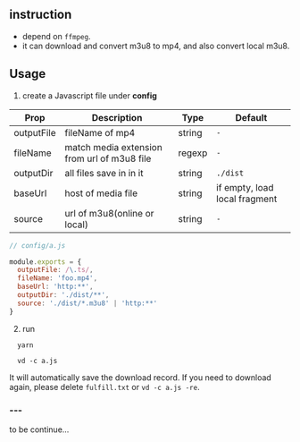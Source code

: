 ## instruction

- depend on `ffmpeg`.
- it can download and convert m3u8 to mp4, and also convert local m3u8.

## Usage

1. create a Javascript file under **config**

| Prop       | Description                                 | Type   | Default                       |
| ---------- | ------------------------------------------- | ------ | ----------------------------- |
| outputFile | fileName of mp4                             | string | `-`                           |
| fileName   | match media extension from url of m3u8 file | regexp | `-`                           |
| outputDir  | all files save in in it                     | string | `./dist`                      |
| baseUrl    | host of media file                          | string | if empty, load local fragment |
| source     | url of m3u8(online or local)                | string | `-`                           |

```js
// config/a.js

module.exports = {
  outputFile: /\.ts/,
  fileName: 'foo.mp4',
  baseUrl: 'http:**',
  outputDir: './dist/**',
  source: './dist/*.m3u8' | 'http:**'
}
```

2. run

```
  yarn

  vd -c a.js
```

It will automatically save the download record. If you need to download again, please delete `fulfill.txt` or `vd -c a.js -re`.

### ---

to be continue...
